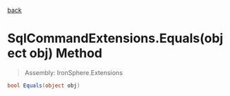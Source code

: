 ﻿

[back](/IronSphere.Extensions/types/SqlCommandExtensions)

# SqlCommandExtensions.Equals(object obj) Method

> Assembly: IronSphere.Extensions

```csharp
bool Equals(object obj)
```



 